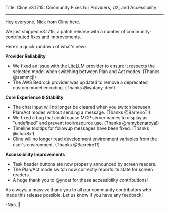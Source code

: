 Title: Cline v3.17.15: Community Fixes for Providers, UX, and Accessibility

---

Hey everyone, Nick from Cline here.

We just shipped v3.17.15, a patch release with a number of community-contributed fixes and improvements.

Here’s a quick rundown of what's new:

**Provider Reliability**

*   We fixed an issue with the LiteLLM provider to ensure it respects the selected model when switching between Plan and Act modes. (Thanks @sammcj!)
*   The AWS Bedrock provider was updated to remove a deprecated custom model encoding. (Thanks @watany-dev!)

**Core Experience & Stability**

*   The chat input will no longer be cleared when you switch between Plan/Act modes without sending a message. (Thanks @BarreiroT!)
*   We fixed a bug that could cause MCP server names to display as "undefined" and prevent tool/resource use. (Thanks @ramybenaroya!)
*   Timeline tooltips for followup messages have been fixed. (Thanks @char8x!)
*   Cline will no longer read development environment variables from the user's environment. (Thanks @BarreiroT!)

**Accessibility Improvements**

*   Task header buttons are now properly announced by screen readers.
*   The Plan/Act mode switch now correctly reports its state for screen readers.
*   A huge thank you to @yncat for these accessibility contributions!

As always, a massive thank you to all our community contributors who made this release possible. Let us know if you have any feedback!

-Nick 🫡
